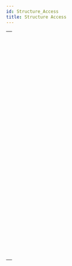 ```yaml
---
id: Structure_Access
title: Structure Access
---
```



||
|---|
|[<!-- INCLUDE #_command_.CREATE INDEX.Syntax -->](../../commands-legacy/create-index.md)<br/>|
|[<!-- INCLUDE #_command_.DELETE INDEX.Syntax -->](../../commands-legacy/delete-index.md)<br/>|
|[<!-- INCLUDE #_command_.EXPORT STRUCTURE.Syntax -->](../../commands-legacy/export-structure.md)<br/>|
|[<!-- INCLUDE #_command_.Field.Syntax -->](../../commands-legacy/field.md)<br/>|
|[<!-- INCLUDE #_command_.Field name.Syntax -->](../../commands-legacy/field-name.md)<br/>|
|[<!-- INCLUDE #_command_.Get external data path.Syntax -->](../../commands-legacy/get-external-data-path.md)<br/>|
|[<!-- INCLUDE #_command_.GET FIELD ENTRY PROPERTIES.Syntax -->](../../commands-legacy/get-field-entry-properties.md)<br/>|
|[<!-- INCLUDE #_command_.GET FIELD PROPERTIES.Syntax -->](../../commands-legacy/get-field-properties.md)<br/>|
|[<!-- INCLUDE #_command_.GET MISSING TABLE NAMES.Syntax -->](../../commands-legacy/get-missing-table-names.md)<br/>|
|[<!-- INCLUDE #_command_.GET RELATION PROPERTIES.Syntax -->](../../commands-legacy/get-relation-properties.md)<br/>|
|[<!-- INCLUDE #_command_.GET TABLE PROPERTIES.Syntax -->](../../commands-legacy/get-table-properties.md)<br/>|
|[<!-- INCLUDE #_command_.IMPORT STRUCTURE.Syntax -->](../../commands-legacy/import-structure.md)<br/>|
|[<!-- INCLUDE #_command_.Is field number valid.Syntax -->](../../commands-legacy/is-field-number-valid.md)<br/>|
|[<!-- INCLUDE #_command_.Is table number valid.Syntax -->](../../commands-legacy/is-table-number-valid.md)<br/>|
|[<!-- INCLUDE #_command_.Last field number.Syntax -->](../../commands-legacy/last-field-number.md)<br/>|
|[<!-- INCLUDE #_command_.Last table number.Syntax -->](../../commands-legacy/last-table-number.md)<br/>|
|[<!-- INCLUDE #_command_.PAUSE INDEXES.Syntax -->](../../commands-legacy/pause-indexes.md)<br/>|
|[<!-- INCLUDE #_command_.REGENERATE MISSING TABLE.Syntax -->](../../commands-legacy/regenerate-missing-table.md)<br/>|
|[<!-- INCLUDE #_command_.RELOAD EXTERNAL DATA.Syntax -->](../../commands-legacy/reload-external-data.md)<br/>|
|[<!-- INCLUDE #_command_.RESUME INDEXES.Syntax -->](../../commands-legacy/resume-indexes.md)<br/>|
|[<!-- INCLUDE #_command_.SET EXTERNAL DATA PATH.Syntax -->](../../commands-legacy/set-external-data-path.md)<br/>|
|[<!-- INCLUDE #_command_.SET INDEX.Syntax -->](../../commands-legacy/set-index.md)<br/>|
|[<!-- INCLUDE #_command_.Table.Syntax -->](../../commands-legacy/table.md)<br/>|
|[<!-- INCLUDE #_command_.Table name.Syntax -->](../../commands-legacy/table-name.md)<br/>|
